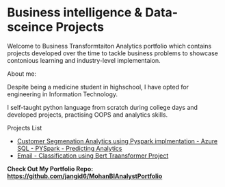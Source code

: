 # Business intelligence & Data-sceince Projects
Welcome to Business Transformtaiton Analytics portfolio which contains projects developed over the time to tackle business problems to showcase contonious learning and industry-level implementaion.

About me:

Despite being a medicine student in highschool, I have opted for engineering in Information Technology.

I self-taught python language from scratch during college days and developed projects, practising OOPS and analytics skills.

Projects List

- [Customer Segmenation Analytics using Pyspark implmentation - Azure SQL - PYSpark - Predicting Analytics](https://github.com/jangid6/CustomerSegmentationBigData/)
- [Email - Classification using Bert Traansformer Project](https://github.com/Akawi85/Email-classification-with-bert)

<b> Check Out My Portfolio Repo: https://github.com/jangid6/MohanBIAnalystPortfolio </b>

